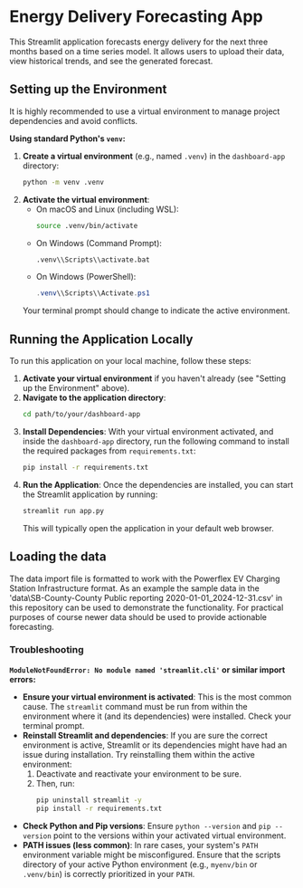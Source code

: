 # Energy Delivery Forecasting App

This Streamlit application forecasts energy delivery for the next three months based on a time series model. It allows users to upload their data, view historical trends, and see the generated forecast.

## Setting up the Environment

It is highly recommended to use a virtual environment to manage project dependencies and avoid conflicts.

**Using standard Python's `venv`:**

1.  **Create a virtual environment** (e.g., named `.venv`) in the `dashboard-app` directory:
    ```bash
    python -m venv .venv
    ```
2.  **Activate the virtual environment**:
    *   On macOS and Linux (including WSL):
        ```bash
        source .venv/bin/activate
        ```
    *   On Windows (Command Prompt):
        ```bash
        .venv\\Scripts\\activate.bat
        ```
    *   On Windows (PowerShell):
        ```powershell
        .venv\\Scripts\\Activate.ps1
        ```
    Your terminal prompt should change to indicate the active environment.

## Running the Application Locally

To run this application on your local machine, follow these steps:

1.  **Activate your virtual environment** if you haven't already (see "Setting up the Environment" above).
2.  **Navigate to the application directory**:
    ```bash
    cd path/to/your/dashboard-app 
    ```
3.  **Install Dependencies**: With your virtual environment activated, and inside the `dashboard-app` directory, run the following command to install the required packages from `requirements.txt`:
    ```bash
    pip install -r requirements.txt
    ```
4.  **Run the Application**: Once the dependencies are installed, you can start the Streamlit application by running:
    ```bash
    streamlit run app.py
    ```
    This will typically open the application in your default web browser.

## Loading the data

The data import file is formatted to work with the Powerflex EV Charging Station Infrastructure format. As an example the sample data in the 'data\SB-County-County Public reporting 2020-01-01_2024-12-31.csv' in this repository can be used to demonstrate the functionality. For practical purposes of course newer data should be used to provide actionable forecasting.

### Troubleshooting

**`ModuleNotFoundError: No module named 'streamlit.cli'` or similar import errors:**

*   **Ensure your virtual environment is activated**: This is the most common cause. The `streamlit` command must be run from within the environment where it (and its dependencies) were installed. Check your terminal prompt.
*   **Reinstall Streamlit and dependencies**: If you are sure the correct environment is active, Streamlit or its dependencies might have had an issue during installation. Try reinstalling them within the active environment:
    1.  Deactivate and reactivate your environment to be sure.
    2.  Then, run:
        ```bash
        pip uninstall streamlit -y
        pip install -r requirements.txt
        ```
*   **Check Python and Pip versions**: Ensure `python --version` and `pip --version` point to the versions within your activated virtual environment.
*   **PATH issues (less common)**: In rare cases, your system's `PATH` environment variable might be misconfigured. Ensure that the scripts directory of your active Python environment (e.g., `myenv/bin` or `.venv/bin`) is correctly prioritized in your `PATH`.
